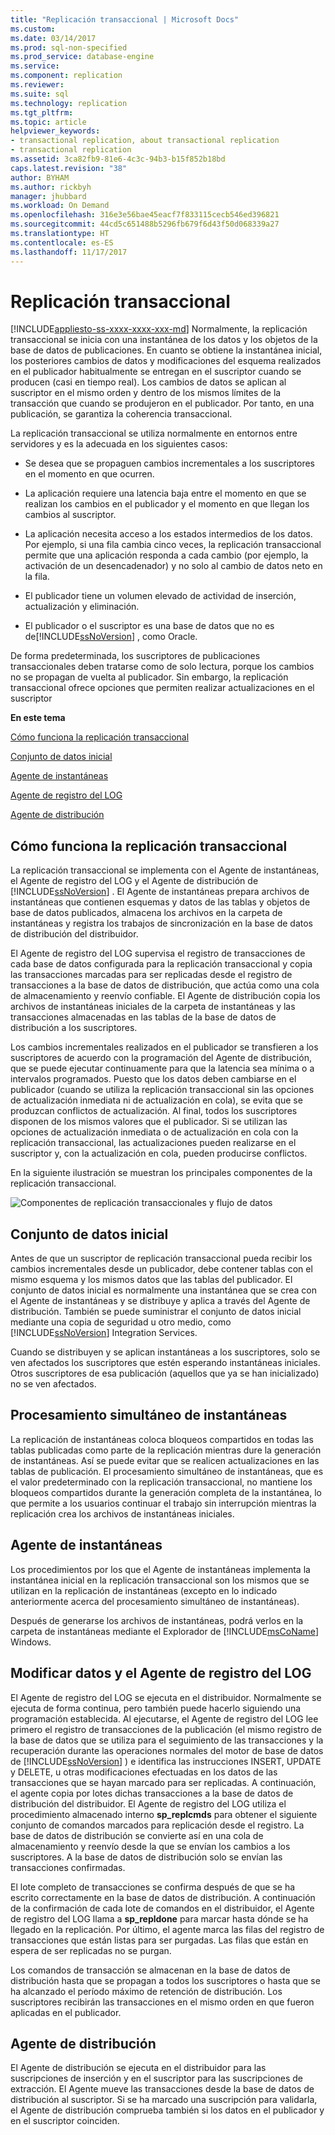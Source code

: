 ```yaml
---
title: "Replicación transaccional | Microsoft Docs"
ms.custom: 
ms.date: 03/14/2017
ms.prod: sql-non-specified
ms.prod_service: database-engine
ms.service: 
ms.component: replication
ms.reviewer: 
ms.suite: sql
ms.technology: replication
ms.tgt_pltfrm: 
ms.topic: article
helpviewer_keywords:
- transactional replication, about transactional replication
- transactional replication
ms.assetid: 3ca82fb9-81e6-4c3c-94b3-b15f852b18bd
caps.latest.revision: "38"
author: BYHAM
ms.author: rickbyh
manager: jhubbard
ms.workload: On Demand
ms.openlocfilehash: 316e3e56bae45eacf7f833115cecb546ed396821
ms.sourcegitcommit: 44cd5c651488b5296fb679f6d43f50d068339a27
ms.translationtype: HT
ms.contentlocale: es-ES
ms.lasthandoff: 11/17/2017
---
```

# <a name="transactional-replication"></a>Replicación transaccional
[!INCLUDE[appliesto-ss-xxxx-xxxx-xxx-md](../../../includes/appliesto-ss-xxxx-xxxx-xxx-md.md)] Normalmente, la replicación transaccional se inicia con una instantánea de los datos y los objetos de la base de datos de publicaciones. En cuanto se obtiene la instantánea inicial, los posteriores cambios de datos y modificaciones del esquema realizados en el publicador habitualmente se entregan en el suscriptor cuando se producen (casi en tiempo real). Los cambios de datos se aplican al suscriptor en el mismo orden y dentro de los mismos límites de la transacción que cuando se produjeron en el publicador. Por tanto, en una publicación, se garantiza la coherencia transaccional.  
  
 La replicación transaccional se utiliza normalmente en entornos entre servidores y es la adecuada en los siguientes casos:  
  
-   Se desea que se propaguen cambios incrementales a los suscriptores en el momento en que ocurren.  
  
-   La aplicación requiere una latencia baja entre el momento en que se realizan los cambios en el publicador y el momento en que llegan los cambios al suscriptor.  
  
-   La aplicación necesita acceso a los estados intermedios de los datos. Por ejemplo, si una fila cambia cinco veces, la replicación transaccional permite que una aplicación responda a cada cambio (por ejemplo, la activación de un desencadenador) y no solo al cambio de datos neto en la fila.  
  
-   El publicador tiene un volumen elevado de actividad de inserción, actualización y eliminación.  
  
-   El publicador o el suscriptor es una base de datos que no es de[!INCLUDE[ssNoVersion](../../../includes/ssnoversion-md.md)] , como Oracle.  
  
 De forma predeterminada, los suscriptores de publicaciones transaccionales deben tratarse como de solo lectura, porque los cambios no se propagan de vuelta al publicador. Sin embargo, la replicación transaccional ofrece opciones que permiten realizar actualizaciones en el suscriptor  
  
 **En este tema**  
  
 [Cómo funciona la replicación transaccional](#HowWorks)  
  
 [Conjunto de datos inicial](#Dataset)  
  
 [Agente de instantáneas](#SnapshotAgent)  
  
 [Agente de registro del LOG](#LogReaderAgent)  
  
 [Agente de distribución](#DistributionAgent)  
  
##  <a name="HowWorks"></a> Cómo funciona la replicación transaccional  
 La replicación transaccional se implementa con el Agente de instantáneas, el Agente de registro del LOG y el Agente de distribución de [!INCLUDE[ssNoVersion](../../../includes/ssnoversion-md.md)] . El Agente de instantáneas prepara archivos de instantáneas que contienen esquemas y datos de las tablas y objetos de base de datos publicados, almacena los archivos en la carpeta de instantáneas y registra los trabajos de sincronización en la base de datos de distribución del distribuidor.  
  
 El Agente de registro del LOG supervisa el registro de transacciones de cada base de datos configurada para la replicación transaccional y copia las transacciones marcadas para ser replicadas desde el registro de transacciones a la base de datos de distribución, que actúa como una cola de almacenamiento y reenvío confiable. El Agente de distribución copia los archivos de instantáneas iniciales de la carpeta de instantáneas y las transacciones almacenadas en las tablas de la base de datos de distribución a los suscriptores.  
  
 Los cambios incrementales realizados en el publicador se transfieren a los suscriptores de acuerdo con la programación del Agente de distribución, que se puede ejecutar continuamente para que la latencia sea mínima o a intervalos programados. Puesto que los datos deben cambiarse en el publicador (cuando se utiliza la replicación transaccional sin las opciones de actualización inmediata ni de actualización en cola), se evita que se produzcan conflictos de actualización. Al final, todos los suscriptores disponen de los mismos valores que el publicador. Si se utilizan las opciones de actualización inmediata o de actualización en cola con la replicación transaccional, las actualizaciones pueden realizarse en el suscriptor y, con la actualización en cola, pueden producirse conflictos.  
  
 En la siguiente ilustración se muestran los principales componentes de la replicación transaccional.  
  
 ![Componentes de replicación transaccionales y flujo de datos](../../../relational-databases/replication/transactional/media/trnsact.gif "Componentes de replicación transaccionales y flujo de datos")  
  
##  <a name="Dataset"></a> Conjunto de datos inicial  
 Antes de que un suscriptor de replicación transaccional pueda recibir los cambios incrementales desde un publicador, debe contener tablas con el mismo esquema y los mismos datos que las tablas del publicador. El conjunto de datos inicial es normalmente una instantánea que se crea con el Agente de instantáneas y se distribuye y aplica a través del Agente de distribución. También se puede suministrar el conjunto de datos inicial mediante una copia de seguridad u otro medio, como [!INCLUDE[ssNoVersion](../../../includes/ssnoversion-md.md)] Integration Services.  
  
 Cuando se distribuyen y se aplican instantáneas a los suscriptores, solo se ven afectados los suscriptores que estén esperando instantáneas iniciales. Otros suscriptores de esa publicación (aquellos que ya se han inicializado) no se ven afectados.  
  
## <a name="concurrent-snapshot-processing"></a>Procesamiento simultáneo de instantáneas  
 La replicación de instantáneas coloca bloqueos compartidos en todas las tablas publicadas como parte de la replicación mientras dure la generación de instantáneas. Así se puede evitar que se realicen actualizaciones en las tablas de publicación. El procesamiento simultáneo de instantáneas, que es el valor predeterminado con la replicación transaccional, no mantiene los bloqueos compartidos durante la generación completa de la instantánea, lo que permite a los usuarios continuar el trabajo sin interrupción mientras la replicación crea los archivos de instantáneas iniciales.  
  
##  <a name="SnapshotAgent"></a> Agente de instantáneas  
 Los procedimientos por los que el Agente de instantáneas implementa la instantánea inicial en la replicación transaccional son los mismos que se utilizan en la replicación de instantáneas (excepto en lo indicado anteriormente acerca del procesamiento simultáneo de instantáneas).  
  
 Después de generarse los archivos de instantáneas, podrá verlos en la carpeta de instantáneas mediante el Explorador de [!INCLUDE[msCoName](../../../includes/msconame-md.md)] Windows.  
  
##  <a name="LogReaderAgent"></a> Modificar datos y el Agente de registro del LOG  
 El Agente de registro del LOG se ejecuta en el distribuidor. Normalmente se ejecuta de forma continua, pero también puede hacerlo siguiendo una programación establecida. Al ejecutarse, el Agente de registro del LOG lee primero el registro de transacciones de la publicación (el mismo registro de la base de datos que se utiliza para el seguimiento de las transacciones y la recuperación durante las operaciones normales del motor de base de datos de [!INCLUDE[ssNoVersion](../../../includes/ssnoversion-md.md)] ) e identifica las instrucciones INSERT, UPDATE y DELETE, u otras modificaciones efectuadas en los datos de las transacciones que se hayan marcado para ser replicadas. A continuación, el agente copia por lotes dichas transacciones a la base de datos de distribución del distribuidor. El Agente de registro del LOG utiliza el procedimiento almacenado interno **sp_replcmds** para obtener el siguiente conjunto de comandos marcados para replicación desde el registro. La base de datos de distribución se convierte así en una cola de almacenamiento y reenvío desde la que se envían los cambios a los suscriptores. A la base de datos de distribución solo se envían las transacciones confirmadas.  
  
 El lote completo de transacciones se confirma después de que se ha escrito correctamente en la base de datos de distribución. A continuación de la confirmación de cada lote de comandos en el distribuidor, el Agente de registro del LOG llama a **sp_repldone** para marcar hasta dónde se ha llegado en la replicación. Por último, el agente marca las filas del registro de transacciones que están listas para ser purgadas. Las filas que están en espera de ser replicadas no se purgan.  
  
 Los comandos de transacción se almacenan en la base de datos de distribución hasta que se propagan a todos los suscriptores o hasta que se ha alcanzado el período máximo de retención de distribución. Los suscriptores recibirán las transacciones en el mismo orden en que fueron aplicadas en el publicador.  
  
##  <a name="DistributionAgent"></a> Agente de distribución  
 El Agente de distribución se ejecuta en el distribuidor para las suscripciones de inserción y en el suscriptor para las suscripciones de extracción. El Agente mueve las transacciones desde la base de datos de distribución al suscriptor. Si se ha marcado una suscripción para validarla, el Agente de distribución comprueba también si los datos en el publicador y en el suscriptor coinciden.  
  
  
